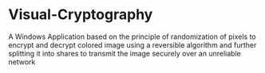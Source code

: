# Visual-Cryptography
A Windows Application based on the principle of randomization of pixels to encrypt and decrypt colored image using a reversible algorithm and further splitting it into shares to transmit the image securely over an unreliable network

